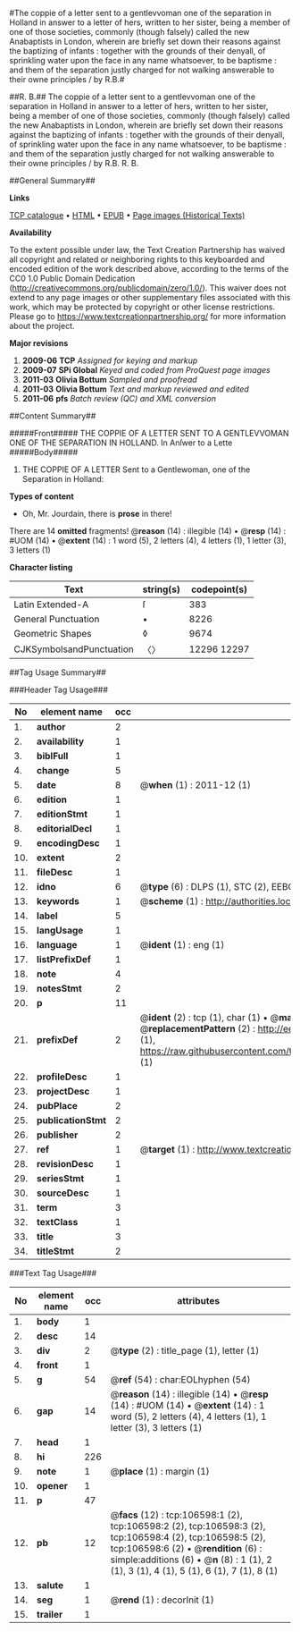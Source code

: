 #The coppie of a letter sent to a gentlevvoman one of the separation in Holland in answer to a letter of hers, written to her sister, being a member of one of those societies, commonly (though falsely) called the new Anabaptists in London, wherein are briefly set down their reasons against the baptizing of infants : together with the grounds of their denyall, of sprinkling water upon the face in any name whatsoever, to be baptisme : and them of the separation justly charged for not walking answerable to their owne principles / by R.B.#

##R. B.##
The coppie of a letter sent to a gentlevvoman one of the separation in Holland in answer to a letter of hers, written to her sister, being a member of one of those societies, commonly (though falsely) called the new Anabaptists in London, wherein are briefly set down their reasons against the baptizing of infants : together with the grounds of their denyall, of sprinkling water upon the face in any name whatsoever, to be baptisme : and them of the separation justly charged for not walking answerable to their owne principles / by R.B.
R. B.

##General Summary##

**Links**

[TCP catalogue](http://www.ota.ox.ac.uk/tcp/)  • 
[HTML](http://tei.it.ox.ac.uk/tcp/Texts-HTML/free/A27/A27216.html)  • 
[EPUB](http://tei.it.ox.ac.uk/tcp/Texts-EPUB/free/A27/A27216.epub) • 
[Page images (Historical Texts)](https://historicaltexts.jisc.ac.uk/eebo-17761698e)

**Availability**

To the extent possible under law, the Text Creation Partnership has waived all copyright and related or neighboring rights to this keyboarded and encoded edition of the work described above, according to the terms of the CC0 1.0 Public Domain Dedication (http://creativecommons.org/publicdomain/zero/1.0/). This waiver does not extend to any page images or other supplementary files associated with this work, which may be protected by copyright or other license restrictions. Please go to https://www.textcreationpartnership.org/ for more information about the project.

**Major revisions**

1. __2009-06__ __TCP__ *Assigned for keying and markup*
1. __2009-07__ __SPi Global__ *Keyed and coded from ProQuest page images*
1. __2011-03__ __Olivia Bottum__ *Sampled and proofread*
1. __2011-03__ __Olivia Bottum__ *Text and markup reviewed and edited*
1. __2011-06__ __pfs__ *Batch review (QC) and XML conversion*

##Content Summary##

#####Front#####
THE COPPIE OF A LETTER SENT TO A GENTLEVVOMAN ONE OF THE SEPARATION IN HOLLAND. In Anſwer to a Lette
#####Body#####

1. THE COPPIE OF A LETTER Sent to a Gentlewoman, one of the Separation in Holland:

**Types of content**

  * Oh, Mr. Jourdain, there is **prose** in there!

There are 14 **omitted** fragments! 
 @__reason__ (14) : illegible (14)  •  @__resp__ (14) : #UOM (14)  •  @__extent__ (14) : 1 word (5), 2 letters (4), 4 letters (1), 1 letter (3), 3 letters (1)

**Character listing**


|Text|string(s)|codepoint(s)|
|---|---|---|
|Latin Extended-A|ſ|383|
|General Punctuation|•|8226|
|Geometric Shapes|◊|9674|
|CJKSymbolsandPunctuation|〈〉|12296 12297|

##Tag Usage Summary##

###Header Tag Usage###

|No|element name|occ|attributes|
|---|---|---|---|
|1.|__author__|2||
|2.|__availability__|1||
|3.|__biblFull__|1||
|4.|__change__|5||
|5.|__date__|8| @__when__ (1) : 2011-12 (1)|
|6.|__edition__|1||
|7.|__editionStmt__|1||
|8.|__editorialDecl__|1||
|9.|__encodingDesc__|1||
|10.|__extent__|2||
|11.|__fileDesc__|1||
|12.|__idno__|6| @__type__ (6) : DLPS (1), STC (2), EEBO-CITATION (1), OCLC (1), VID (1)|
|13.|__keywords__|1| @__scheme__ (1) : http://authorities.loc.gov/ (1)|
|14.|__label__|5||
|15.|__langUsage__|1||
|16.|__language__|1| @__ident__ (1) : eng (1)|
|17.|__listPrefixDef__|1||
|18.|__note__|4||
|19.|__notesStmt__|2||
|20.|__p__|11||
|21.|__prefixDef__|2| @__ident__ (2) : tcp (1), char (1)  •  @__matchPattern__ (2) : ([0-9\-]+):([0-9IVX]+) (1), (.+) (1)  •  @__replacementPattern__ (2) : http://eebo.chadwyck.com/downloadtiff?vid=$1&page=$2 (1), https://raw.githubusercontent.com/textcreationpartnership/Texts/master/tcpchars.xml#$1 (1)|
|22.|__profileDesc__|1||
|23.|__projectDesc__|1||
|24.|__pubPlace__|2||
|25.|__publicationStmt__|2||
|26.|__publisher__|2||
|27.|__ref__|1| @__target__ (1) : http://www.textcreationpartnership.org/docs/. (1)|
|28.|__revisionDesc__|1||
|29.|__seriesStmt__|1||
|30.|__sourceDesc__|1||
|31.|__term__|3||
|32.|__textClass__|1||
|33.|__title__|3||
|34.|__titleStmt__|2||


###Text Tag Usage###

|No|element name|occ|attributes|
|---|---|---|---|
|1.|__body__|1||
|2.|__desc__|14||
|3.|__div__|2| @__type__ (2) : title_page (1), letter (1)|
|4.|__front__|1||
|5.|__g__|54| @__ref__ (54) : char:EOLhyphen (54)|
|6.|__gap__|14| @__reason__ (14) : illegible (14)  •  @__resp__ (14) : #UOM (14)  •  @__extent__ (14) : 1 word (5), 2 letters (4), 4 letters (1), 1 letter (3), 3 letters (1)|
|7.|__head__|1||
|8.|__hi__|226||
|9.|__note__|1| @__place__ (1) : margin (1)|
|10.|__opener__|1||
|11.|__p__|47||
|12.|__pb__|12| @__facs__ (12) : tcp:106598:1 (2), tcp:106598:2 (2), tcp:106598:3 (2), tcp:106598:4 (2), tcp:106598:5 (2), tcp:106598:6 (2)  •  @__rendition__ (6) : simple:additions (6)  •  @__n__ (8) : 1 (1), 2 (1), 3 (1), 4 (1), 5 (1), 6 (1), 7 (1), 8 (1)|
|13.|__salute__|1||
|14.|__seg__|1| @__rend__ (1) : decorInit (1)|
|15.|__trailer__|1||

